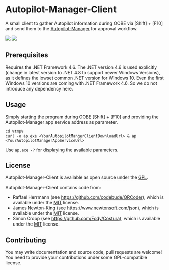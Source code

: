 # Autopilot-Manager-Client

A small client to gather Autopilot information during OOBE via [Shift] + [F10] and send them to the [Autopilot-Manager](https://github.com/okieselbach/Autopilot-Manager) for approval workflow.

<img src="https://oliverkieselbach.files.wordpress.com/2020/12/image-16.png"/>

<img src="https://oliverkieselbach.files.wordpress.com/2020/12/image-26.png"/>

## Prerequisites

Requires the .NET Framework 4.6. The .NET version 4.6 is used explicitly (change in latest version to .NET 4.8 to support newer Windows Versions), as it defines the lowset common .NET version for Windows 10. Even the first Windows 10 versions are coming with .NET Framework 4.6. So we do not introduce any dependency here.

## Usage

Simply starting the program during OOBE [Shift] + [F10] and providing the Autopilot-Manager app service address as parameter.

`cd %tmp%`  
`curl -o ap.exe <YourAutopilotMangerClientDownloadUrl> & ap <YourAutopilotManagerAppServiceUrl>`

Use `ap.exe -?` for displaying the available parameters.

## License

Autopilot-Manager-Client is available as open source under the [GPL](LICENSE).

Autopilot-Manager-Client contains code from:
* Raffael Herrmann (see https://github.com/codebude/QRCoder), which is available under the [MIT](https://licenses.nuget.org/MIT) license.
* James Newton-King (see https://www.newtonsoft.com/json), which is available under the [MIT](https://licenses.nuget.org/MIT) license.
* Simon Cropp (see https://github.com/Fody/Costura), which is available under the [MIT](https://licenses.nuget.org/MIT) license.

## Contributing

You may write documentation and source code, pull requests are welcome! You need to provide your contributions under some GPL-compatible license.
